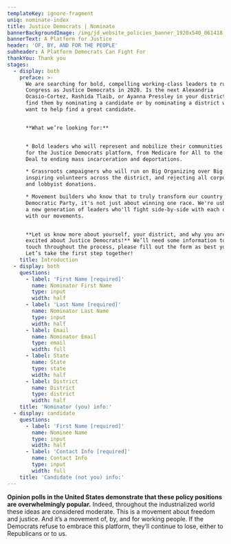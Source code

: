 ```yaml
---
templateKey: ignore-fragment
uniq: nominate-index
title: Justice Democrats | Nominate
bannerBackgroundImage: /img/jd_website_policies_banner_1920x540_061418.jpg
bannerText: A Platform for Justice
header: 'OF, BY, AND FOR THE PEOPLE'
subheader: A Platform Democrats Can Fight For
thankYou: Thank you
stages:
  - display: both
    preface: >-
      We are searching for bold, compelling working-class leaders to run for
      Congress as Justice Democrats in 2020. Is the next Alexandria
      Ocasio-Cortez, Rashida Tlaib, or Ayanna Pressley in your district? Help us
      find them by nominating a candidate or by nominating a district where you
      want to help find a great candidate.


      **What we’re looking for:**


      * Bold leaders who will represent and mobilize their communities to fight
      for the Justice Democrats platform, from Medicare for All to the Green New
      Deal to ending mass incarceration and deportations. 

      * Grassroots campaigners who will run on Big Organizing over Big Money --
      inspiring volunteers across the district, and rejecting all corporate PAC
      and lobbyist donations.

      * Movement builders who know that to truly transform our country and the
      Democratic Party, it's not just about winning one race. We're ushering in
      a new generation of leaders who'll fight side-by-side with each other and
      with our movements.


      **Let us know more about yourself, your district, and why you are so
      excited about Justice Democrats!** We’ll need some information to stay in
      touch throughout the process, please fill out the form as best you can.
      Let’s take the first step together!
    title: Introduction
  - display: both
    questions:
      - label: 'First Name [required]'
        name: Nominator First Name
        type: input
        width: half
      - label: 'Last Name [required]'
        name: Nominator Last Name
        type: input
        width: half
      - label: Email
        name: Nominator Email
        type: email
        width: full
      - label: State
        name: State
        type: state
        width: half
      - label: District
        name: District
        type: district
        width: half
    title: 'Nominator (you) info:'
  - display: candidate
    questions:
      - label: 'First Name [required]'
        name: Nominee Name
        type: input
        width: half
      - label: 'Contact Info [required]'
        name: Contact Info
        type: input
        width: full
    title: 'Candidate (not you) info:'
---
```


**Opinion polls in the United States demonstrate that these policy positions are overwhelmingly popular.** Indeed, throughout the industrialized world these ideas are considered moderate. This is a movement about freedom and justice. And it’s a movement of, by, and for working people. If the Democrats refuse to embrace this platform, they’ll continue to lose, either to Republicans or to us.
